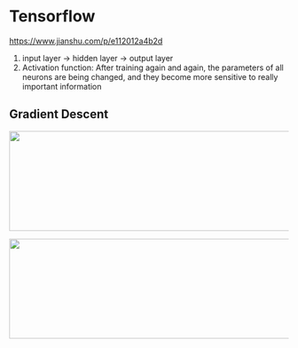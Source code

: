 # Tensorflow
https://www.jianshu.com/p/e112012a4b2d

1. input layer -> hidden layer -> output layer
2. Activation function: After training again and again, the parameters of all neurons are being changed, and they become more sensitive to really important information

## Gradient Descent
<p>
<img src="https://user-images.githubusercontent.com/23052423/99918204-4f1c1f80-2d0d-11eb-966d-0d5cdfb387b6.png" width="600" height="180">
</p>
<p>
<img src="https://user-images.githubusercontent.com/23052423/99918206-504d4c80-2d0d-11eb-85f1-f1fed8d98c94.png" width="600" height="180">
</p>
